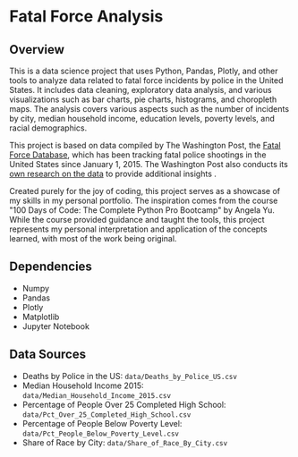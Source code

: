 # Fatal Force Analysis

## Overview
This is a data science project that uses Python, Pandas, Plotly, and other tools to analyze data related to fatal force incidents by police in the United States. It includes data cleaning, exploratory data analysis, and various visualizations such as bar charts, pie charts, histograms, and choropleth maps. The analysis covers various aspects such as the number of incidents by city, median household income, education levels, poverty levels, and racial demographics.

This project is based on data compiled by The Washington Post, the [Fatal Force Database](https://github.com/washingtonpost/data-police-shootings), which has been tracking fatal police shootings in the United States since January 1, 2015. The Washington Post also conducts its [own research on the data](https://www.washingtonpost.com/graphics/investigations/police-shootings-database/) to provide additional insights .

Created purely for the joy of coding, this project serves as a showcase of my skills in my personal portfolio. The inspiration comes from the course "100 Days of Code: The Complete Python Pro Bootcamp" by Angela Yu. While the course provided guidance and taught the tools, this project represents my personal interpretation and application of the concepts learned, with most of the work being original.

## Dependencies
- Numpy
- Pandas
- Plotly
- Matplotlib
- Jupyter Notebook

## Data Sources
- Deaths by Police in the US: `data/Deaths_by_Police_US.csv`
- Median Household Income 2015: `data/Median_Household_Income_2015.csv`
- Percentage of People Over 25 Completed High School: `data/Pct_Over_25_Completed_High_School.csv`
- Percentage of People Below Poverty Level: `data/Pct_People_Below_Poverty_Level.csv`
- Share of Race by City: `data/Share_of_Race_By_City.csv`